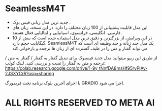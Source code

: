# SeamlessM4T
- جدید ترین مدل زبانی فیس بوک .
- این مدل قابلیت پشتیبانی از 100 زبان مختلف را دارد. در این نسخه، زبان های فارسی، انگلیسی، فرانسوی، اسپانیایی و ایتالیایی فعال هستند.
- در این ویرایش، از بزرگترین و دقیق ترین مدل استفاده شده است که بیش از 10 گیگابایت حجم دارد.
SeamlessM4T یک مدل چند زبانه و چند وظیفه ای است که می تواند گفتار و متن را در طیف گسترده ای از زبان ها ترجمه و بازخوانی کند

از طریق این ریپو میتوانید مدل جدید فیسبوک برای تبدیل گفتار به گفتار / گفتار به متن / ترجمه و متن به گفتار را تست و بررسی کنید. 
لینک کولب: 
https://colab.research.google.com/drive/1-9y_tNnfDA8msHf95rvPjAv-2JSXYCrR?usp=sharing

با اجرای آخرین بلوک برنامه تحت فریمورگ GRADIO اجرا می شود.


# ALL RIGHTS RESERVED TO META AI


